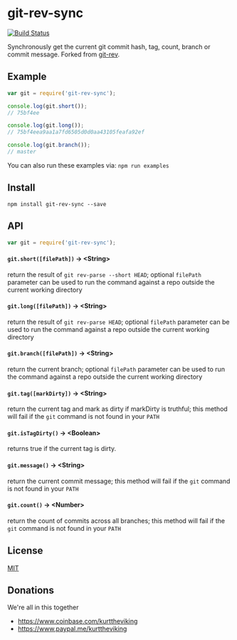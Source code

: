 git-rev-sync
============

[![Build Status](https://travis-ci.org/kurttheviking/git-rev-sync.svg?branch=master)](https://travis-ci.org/kurttheviking/git-rev-sync.svg?branch=master)

Synchronously get the current git commit hash, tag, count, branch or commit message. Forked from [git-rev](https://github.com/tblobaum/git-rev).


## Example

```js
var git = require('git-rev-sync');

console.log(git.short());
// 75bf4ee

console.log(git.long());
// 75bf4eea9aa1a7fd6505d0d0aa43105feafa92ef

console.log(git.branch());
// master
```

You can also run these examples via: `npm run examples`


## Install

`npm install git-rev-sync --save`


## API

``` js
var git = require('git-rev-sync');
```

#### `git.short([filePath])` &rarr; &lt;String&gt;

return the result of `git rev-parse --short HEAD`; optional `filePath` parameter can be used to run the command against a repo outside the current working directory

#### `git.long([filePath])` &rarr; &lt;String&gt;

return the result of `git rev-parse HEAD`; optional `filePath` parameter can be used to run the command against a repo outside the current working directory

#### `git.branch([filePath])` &rarr; &lt;String&gt;

return the current branch; optional `filePath` parameter can be used to run the command against a repo outside the current working directory

#### `git.tag([markDirty])` &rarr; &lt;String&gt;

return the current tag and mark as dirty if markDirty is truthful; this method will fail if the `git` command is not found in your `PATH`

#### `git.isTagDirty()` &rarr; &lt;Boolean&gt;

returns true if the current tag is dirty.

#### `git.message()` &rarr; &lt;String&gt;

return the current commit message; this method will fail if the `git` command is not found in your `PATH`

#### `git.count()` &rarr; &lt;Number&gt;

return the count of commits across all branches; this method will fail if the `git` command is not found in your `PATH`


## License

[MIT](https://github.com/kurttheviking/git-rev-sync/blob/master/LICENSE)


## Donations

We're all in this together

- https://www.coinbase.com/kurttheviking
- https://www.paypal.me/kurttheviking

